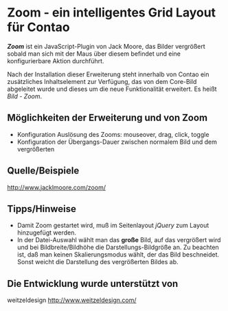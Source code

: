 Zoom - ein intelligentes Grid Layout für Contao
==================================================

***Zoom*** ist ein JavaScript-Plugin von Jack Moore, das Bilder vergrößert sobald man sich mit der Maus über diesem befindet und eine konfigurierbare Aktion durchführt. 

Nach der Installation dieser Erweiterung steht innerhalb von Contao ein zusätzliches Inhaltselement zur Verfügung, das von dem Core-Bild abgeleitet wurde und dieses um die neue Funktionalität erweitert. Es heißt *Bild - Zoom*.

Möglichkeiten der Erweiterung und von Zoom
------------------------------------------

* Konfiguration Auslösung des Zooms: mouseover, drag, click, toggle
* Konfiguration der Übergangs-Dauer zwischen normalem Bild und dem vergrößerten

Quelle/Beispiele
----------------

http://www.jacklmoore.com/zoom/

Tipps/Hinweise
--------------

* Damit Zoom gestartet wird, muß im Seitenlayout *jQuery* zum Layout hinzugefügt werden.
* In der Datei-Auswahl wählt man das **große** Bild, auf das vergrößert wird und bei Bildbreite/Bildhöhe die Darstellungs-Bildgröße an. Zu beachten ist, daß man keinen Skalierungsmodus wählt, der das Bild beschneidet. Sonst weicht die Darstellung des vergrößerten Bildes ab.

Die Entwicklung wurde unterstützt von
-------------------------------------

weitzeldesign
http://www.weitzeldesign.com/
